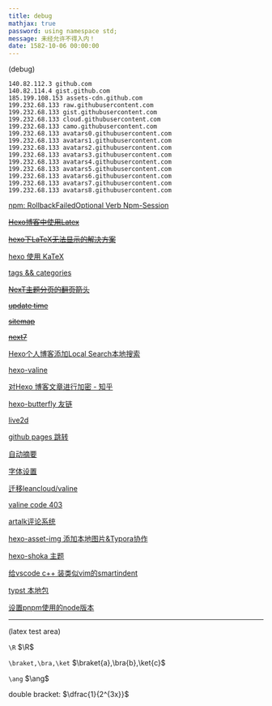 ```yaml
---
title: debug
mathjax: true
password: using namespace std;
message: 未经允许不得入内！
date: 1582-10-06 00:00:00
---
```


(debug)
<!-- more -->

```
140.82.112.3 github.com
140.82.114.4 gist.github.com
185.199.108.153 assets-cdn.github.com
199.232.68.133 raw.githubusercontent.com
199.232.68.133 gist.githubusercontent.com
199.232.68.133 cloud.githubusercontent.com
199.232.68.133 camo.githubusercontent.com
199.232.68.133 avatars0.githubusercontent.com
199.232.68.133 avatars1.githubusercontent.com
199.232.68.133 avatars2.githubusercontent.com
199.232.68.133 avatars3.githubusercontent.com
199.232.68.133 avatars4.githubusercontent.com
199.232.68.133 avatars5.githubusercontent.com
199.232.68.133 avatars6.githubusercontent.com
199.232.68.133 avatars7.githubusercontent.com
199.232.68.133 avatars8.githubusercontent.com
```

[npm: RollbackFailedOptional Verb Npm-Session](https://www.cnblogs.com/zwrsnrt/p/12492482.html)

~~[Hexo博客中使用Latex](https://blog.csdn.net/weixin_44191286/article/details/102702479)~~

~~[hexo下LaTeX无法显示的解决方案](https://blog.csdn.net/crazy_scott/article/details/79293576)~~

[hexo 使用 KaTeX](https://jun-wang-2018.github.io/MyBlog/en/hexo-and-katex/)

[tags && categories](https://www.cnblogs.com/lijianming180/p/12026710.html)

~~[NexT主题分页的翻页箭头](https://blog.csdn.net/qq_36852780/article/details/104897491)~~

~~[update time](https://www.dazhuanlan.com/2019/10/04/5d97309b97174/?__cf_chl_jschl_tk__=27cfb447449001ee6f62b7ecaf1c018d7bd5a77a-1609074674-0-ASRuEa7Wo4Af5hG45iPawm2cfnSTFZbxbSQkTx1bv2_m9ojoidUCZqe00LbhWITAk1w7QjN3yKrO34u8NI8dRlv8QGinFZTasWQNeYYY1WVGJeRbRG9ktA4H8prGabDosbzU-yCz1YHdZtgsYSWnIGxyOtHLiddPN7FxxHKqT40FjZPy_-3rHgGU3rOZ3WgmoRHW11nRcQBZ-mqLDtEV-tGw1wu7sMBlR_EQJIvddcEKs9fHBAwjSXc_dnzXFQ-Dy31SDeMa4LjI3dwKWrel20krCODll01x56NRjwMnVBqeAbzowUdhIkQBrOHfZMpQAAA3gFIL8TpoGmaBj9s1tMg)~~

~~[sitemap](https://blog.csdn.net/qq_32454537/article/details/79482914#comments_12943744)~~

~~[next7](https://xian6ge.cn/posts/6d7ed114/)~~

[Hexo个人博客添加Local Search本地搜索](https://blog.csdn.net/mqdxiaoxiao/article/details/93257866)

[hexo-valine](https://blog.csdn.net/blue_zy/article/details/79071414)

[对Hexo 博客文章进行加密 - 知乎](https://zhuanlan.zhihu.com/p/113235573)

[hexo-butterfly 友链](https://butterfly.js.org/posts/dc584b87/#%E5%8F%8B%E6%83%85%E9%8F%88%E6%8E%A5%E6%B7%BB%E5%8A%A0)

[live2d](https://github.com/stevenjoezhang/live2d-widget)

[github pages 跳转](https://www.jianshu.com/p/2c31cfb6c9b1)

[自动摘要](https://github.com/chekun/hexo-excerpt)

[字体设置](https://blog.csdn.net/hqweay/article/details/107579364)

[迁移leancloud/valine](https://cloud.tencent.com/developer/article/2065873)

[valine code 403](https://www.cnblogs.com/martin-1/p/14998717.html)

[artalk评论系统](https://www.iots.vip/post/hexo-artalk-comment.html)

[hexo-asset-img 添加本地图片&Typora协作](https://moeci.com/posts/hexo-typora/)

[hexo-shoka 主题](https://shoka.lostyu.me/computer-science/note/theme-shoka-doc/)

[给vscode c++ 装类似vim的smartindent](https://stackoverflow.com/questions/69400313/how-to-make-vscode-indent-an-if-statement-without-brackets)

[typst 本地包](https://medium.com/@christianhettlage/creating-your-own-typst-template-90fed295a781)

[设置pnpm使用的node版本](https://stackoverflow.com/questions/67032153/pnpm-uses-old-version-of-node)

----

(latex test area)

`\R` $\R$

`\braket,\bra,\ket` $\braket{a},\bra{b},\ket{c}$

`\ang` $\ang$

double bracket: $\dfrac{1}{2^{3x}}$
